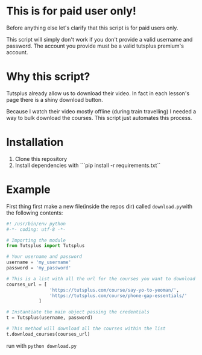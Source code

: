 This is for paid user only!
===========================

Before anything else let's clarify that this script is  for paid users only.

This script will simply don't work if you don't provide a valid username and password. The account you provide must be a valid tutsplus premium's account.

Why this script?
================

Tutsplus already allow us to download their video. In fact in each lesson's page there is a shiny download button.

Because I watch their video mostly offline (during train travelling) I needed a way to bulk download the courses. This script just automates this process.

Installation
=============

1. Clone this repository
2. Install dependencies with ```pip install -r requirements.txt``


Example
========

First thing first make a new file(inside the repos dir) called ```download.py```with the following contents:

```py
#! /usr/bin/env python
#-*- coding: utf-8 -*-

# Importing the module
from Tutsplus import Tutsplus

# Your username and password
username = 'my_username'
password = 'my_password'

# This is a list with all the url for the courses you want to download
courses_url = [
                'https://tutsplus.com/course/say-yo-to-yeoman/',
                'https://tutsplus.com/course/phone-gap-essentials/'
            ]

# Instantiate the main object passing the credentials
t = Tutsplus(username, password)

# This method will download all the courses within the list
t.download_courses(courses_url)
```

run with ```python download.py```
